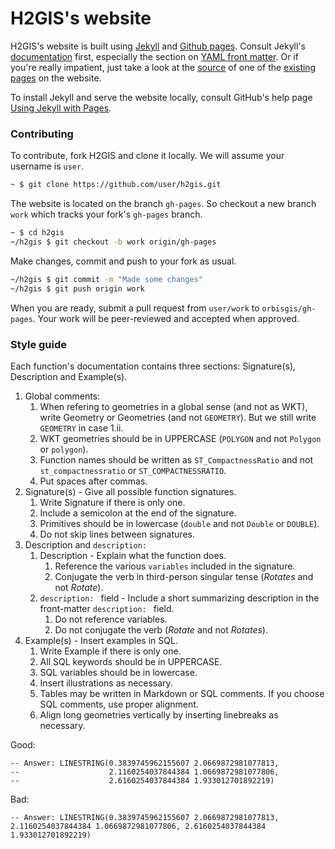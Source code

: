 # H2GIS's website

H2GIS's website is built using [Jekyll](http://jekyllrb.com) and [Github
pages](http://pages.github.com/). Consult Jekyll's
[documentation](http://jekyllrb.com/docs/home/) first, especially the section
on [YAML front matter](http://jekyllrb.com/docs/frontmatter/). Or if you're
really impatient, just take a look at the
[source](https://raw2.github.com/orbisgis/h2gis/gh-pages/docs/dev/h2spatial-ext/ST_Rotate.md)
of one of the [existing
pages](http://www.h2gis.org/docs/dev/h2spatial-ext/ST_Rotate/) on the website.

To install Jekyll and serve the website locally, consult GitHub's help page
[Using Jekyll with
Pages](https://help.github.com/articles/using-jekyll-with-pages).

### Contributing

To contribute, fork H2GIS and clone it locally. We will assume your username is
`user`.

```bash
~ $ git clone https://github.com/user/h2gis.git
```

The website is located on the branch `gh-pages`. So checkout a new branch
`work` which tracks your fork's `gh-pages` branch.

```bash
~ $ cd h2gis
~/h2gis $ git checkout -b work origin/gh-pages
```

Make changes, commit and push to your fork as usual.

```bash
~/h2gis $ git commit -m "Made some changes"
~/h2gis $ git push origin work
```

When you are ready, submit a pull request from `user/work` to `orbisgis/gh-pages`.
Your work will be peer-reviewed and accepted when approved.

### Style guide

Each function's documentation contains three sections: Signature(s),
Description and Example(s).

1. Global comments:
    1. When refering to geometries in a global sense (and not as WKT), write
       Geometry or Geometries (and not `GEOMETRY`). But we still write
       `GEOMETRY` in case 1.ii.
    1. WKT geometries should be in UPPERCASE (`POLYGON` and not `Polygon` or
       `polygon`).
    1. Function names should be written as `ST_CompactnessRatio` and not
       `st_compactnessratio` or `ST_COMPACTNESSRATIO`.
    1. Put spaces after commas.
1. Signature(s) - Give all possible function signatures.
    1. Write Signature if there is only one.
    1. Include a semicolon at the end of the signature.
    1. Primitives should be in lowercase (`double` and not `Double` or
       `DOUBLE`).
    1. Do not skip lines between signatures.
1. Description and `description: `
    1. Description - Explain what the function does.
        1. Reference the various `variables` included in the signature.
        1. Conjugate the verb in third-person singular tense (*Rotates* and not *Rotate*).
    1. `description: ` field - Include a short summarizing description in the
       front-matter `description: ` field.
        1. Do not reference variables.
        1. Do not conjugate the verb (*Rotate* and not *Rotates*).
1. Example(s) - Insert examples in SQL.
    1. Write Example if there is only one.
    1. All SQL keywords should be in UPPERCASE.
    1. SQL variables should be in lowercase.
    1. Insert illustrations as necessary.
    1. Tables may be written in Markdown or SQL comments. If you choose SQL
       comments, use proper alignment.
    1. Align long geometries vertically by inserting linebreaks as necessary.

Good:
```mysql
-- Answer: LINESTRING(0.3839745962155607 2.0669872981077813,
--                    2.1160254037844384 1.0669872981077806,
--                    2.6160254037844384 1.933012701892219)
```

Bad:
```mysql
-- Answer: LINESTRING(0.3839745962155607 2.0669872981077813, 2.1160254037844384 1.0669872981077806, 2.6160254037844384 1.933012701892219)
```
